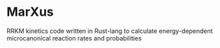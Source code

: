# MarXus
RRKM kinetics code written in Rust-lang to calculate energy-dependent microcanonical reaction rates and probabilities

